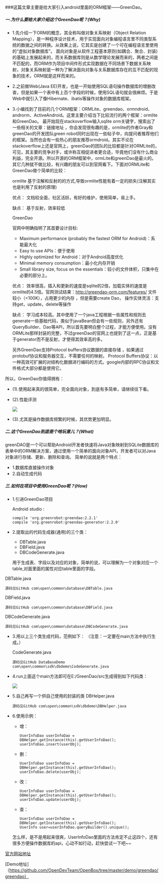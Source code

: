 ###这篇文章主要是给大家引入android里面的ORM框架——GreenDao。

##### 一.为什么要给大家介绍这个GreenDao呢？(Why)
+	1.先介绍一下ORM的概念，其全称叫做对象关系映射（Object Relation Mapping），是一种程序设计技术，用于实现面向对象编程语言里不同类型系统的数据之间的转换。从效果上说，它其实是创建了一个可在编程语言里使用的“虚拟对象数据库”。
面向对象是从软件工程基本原则(如耦合、聚合、封装)的基础上发展起来的，而关系数据库则是从数学理论发展而来的，两者之间是不匹配的，而ORM作为项目中间件形式实现数据在不同场景下数据关系映射，对象关系映射是一种为了解决面向对象与关系数据库存在的互不匹配的现象的技术，ORM就是这样而来的。

+ 
   2.之前做Web(Java EE)开发，也是一开始使用SQL语句操作数据库的增删改查，但是如果一个表中有上百个字段的时候，使用SQL语句就会很麻烦。于是Web中就引入了像Hibernate、ibatis等操作对象的数据库框架。
+   3.小编找到了目前的几个ORM框架：ORMLite、greendao、ormndroid、androrm、ActiveAndroid。这里主要介绍当下比较流行的两个框架：ormlite和GreenDao。
最开始现在stackoverflow输入sqlite orm关键字，搜索出了一些相关的文章：链接地址 ，你会发现很有趣的是，ormlite的作者Gray和greenDao的开发团队green robot同时出现在一些帖子中，向提问者推荐他们的框架。当然也会有一些热心的朋友推荐ormdroid。其实不论在stackoverflow上还是官网上，greenDao的团队的比较都是针对ORMLite的，可见，其主要的竞争对手，或许称互相促进者更合适，毕竟他们没有什么商业利益，完全开源。所以开源的ORM框架中，ormLite和greenDao是最火的。其它几种就不做比较，有兴趣的朋友可以到官网看下。下面对ORMLite和GreenDao做个简单的比较：

	ormlite
基于注解和反射的的方式,导致ormlite性能有着一定的损失(注解其实也是利用了反射的原理)

	优点：
文档较全面，社区活跃，有好的维护，使用简单，易上手。

	缺点：
基于反射，效率较低

	GreenDao

	官网中明确指明了其首要设计目标:
	+	Maximum performance (probably the fastest ORM for Android)：系能最大化
	+	Easy to use APIs：便于使用
	+	Highly optimized for Android：对于Android高度优化
	+	Minimal memory consumption：最小化内存开销
	+	Small library size, focus on the essentials：较小的文件体积，只集中在必要的部分上。

	优点：
效率很高，插入和更新的速度是sqlite的2倍，加载实体的速度是ormlite的4.5倍。官网测试结果：http://greendao-orm.com/features/
文件较小（<100K），占用更少的内存 ，但是需要create Dao，
操作实体灵活：支持get，update，delete等操作

	缺点：
学习成本较高。其中使用了一个java工程根据一些属性和规则去generate一些基础代码，类似于javaBean但会有一些规则，另外还有QueryBuilder、Dao等API，所以首先要明白整个过程，才能方便使用。没有ORMLite那样封装的完整，不过greenDao的官网上也提到了这一点，正是基于generator而不是反射，才使得其效率高的多。

	另外GreenDao支持Protocol buffers协议数据的直接存储 ，如果通过protobuf协议和服务器交互，不需要任何的映射。
Protocol Buffers协议：以一种高效可扩展的对结构化数据进行编码的方式。google内部的RPC协议和文件格式大部分都是使用它。
   
所以，GreenDao你值得拥有：

+	(1).使用起来真的很简单，完全面向对象，到底有多简单，请继续往下看。

*	(2).性能评测
	
	![](http://i.imgur.com/bnyTpeX.png)

*	(3).尤其是操作数据库频繁的时候，其优势更加明显。
#####	二.这个GreenDao到底是个啥玩意儿？(What)
greenDAO是一个可以帮助Android开发者快速将Java对象映射到SQLite数据库的表单中的ORM解决方案，通过使用一个简单的面向对象API，开发者可以对Java对象进行存储、更新、删除和查询。
简单的说就是两个特点：

* 1.数据库直接操作对象
* 2.自动生成代码

##### 三.如何在项目中使用GreenDao呢？(How)

*	1.引进GreenDao项目

 	Android studio :

	    compile 'org.greenrobot:greendao:2.2.1'
	    compile 'org.greenrobot:greendao-generator:2.2.0'

*	2.提取出的代码生成器(通用)的三个类：
	*	DBTable.java 
	*	DBField.java 
	*	DBCodeGenerate.java
		
	用于生成表、字段以及对应的对象，简单的说，可以理解为一个对象对应一个table,对面里面的属性对应table里面的字段。


DBTable.java

	源码见GitHub com\open\common\database\DBTable.java

DBField.java

	源码见GitHub com\open\common\database\DBField.java


DBCodeGenerate.java

	
	源码见GitHub com\open\common\database\DBCodeGenerate.java

*	3.用以上三个类生成代码，范例如下：
（注意：一定要在main方法中执行生成。）

      CodeGenerate.java

		源码见GitHub DataBaseDemo com\open\common\sdk\dbdemo\CodeGenerate.java

*	4.run上面这个main方法即可在E:/GreenDao/src生成得到如下代码类：
	
	![](http://i.imgur.com/0aAnHNl.png)


*	5.自己再写一个供自己使用的封装的类  DBHelper.java
	
		源码见GitHub com\open\common\sdk\dbdemo\DBHelper.java
*	6.使用示例：
	
	*	增：
		
			UserInfoDao userInfoDao = DBHelper.getInstance(this).getUserInfoDao();
		    userInfoDao.insert(userObj);	    
	*	删：
		
            UserInfoDao userInfoDao = DBHelper.getInstance(this).getUserInfoDao();
		    userInfoDao.delete(userObj);
	*	改：
			
			UserInfoDao userInfoDao = DBHelper.getInstance(this).getUserInfoDao();
			userInfoDao.update(userObj);
	*	查：
		
		    UserInfoDao userInfoDao = DBHelper.getInstance(this).getUserInfoDao();
			UserInfo user=userInfoDao.queryBuilder().unique(); 

       怎么样，是不是用起来很爽，UserInfoDao里面的方法肯定不止这四个，还有很多方便操作数据库的api，心动不如行动，赶快尝试一下吧~~

[官方网站地址](http://greenrobot.org/greendao/)


[Demo地址]（https://github.com/OpenDevTeam/OpenBox/tree/master/demo/greendao/greendao）
